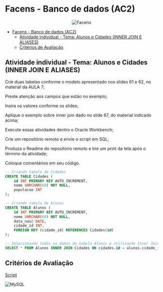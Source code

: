 # Facens - Banco de dados (AC2)

<div align="center">
	
![Facens](https://mlogu6g7z5ex.i.optimole.com/cb:RF8R~518a6/w:500/h:159/q:90/ig:avif/https://facens.br/wp-content/uploads/2021/03/logo-f-b.png)

</div>

- [Facens - Banco de dados (AC2)](#facens---banco-de-dados-ac2)
  - [Atividade individual - Tema: Alunos e Cidades (INNER JOIN E ALIASES)](#atividade-individual---tema-alunos-e-cidades-inner-join-e-aliases)
  - [Critérios de Avaliação](#critérios-de-avaliação)

## Atividade individual - Tema: Alunos e Cidades (INNER JOIN E ALIASES)

Crie duas tabelas conforme o modelo apresentado nos slides 61 e 62, no material da AULA 7;

Preste atenção aos campos que estão no exemplo;

Insira os valores conforme os slides;

Aplique o exemplo sobre inner join dado no slide 67, do material indicado acima;

Execute essas atividades dentro o Oracle Workbench;

Crie um repositório remoto e envie o script em SQL;

Produza o Readme do repositório remoto e tire um print da tela após o término da atividade;

Coloque comentários em seu código.

```SQL
-- Criando tabela de Cidades
CREATE TABLE Cidades (
    id INT PRIMARY KEY AUTO_INCREMENT,
    nome VARCHAR(60) NOT NULL,
    populacao INT
);

-- Criando tabela de Alunos
CREATE TABLE Alunos (
    id INT PRIMARY KEY AUTO_INCREMENT,
    nome VARCHAR(60) NOT NULL,
    data_nasc DATE,
    cidade_id INT,
    FOREIGN KEY (cidade_id) REFERENCES Cidades(id)
);

-- Selecionando todos os dados da tabela Alunos e utilizando Inner Join para unir a tabela de Cidades.
SELECT * FROM Alunos INNER JOIN Cidades ON cidades.id = alunos.cidade_id;
```

## Critérios de Avaliação

[Script](https://github.com/WilliamVSan/Facens/blob/main/Banco%20de%20Dados/AC2/Alunos%20e%20Cidades/script_cidades.sql)

![MySQL](https://i.imgur.com/kwIjW5E.png)
